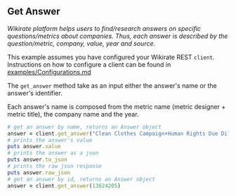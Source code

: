 ## Get Answer

_Wikirate platform helps users to find/research answers on specific questions/metrics about companies. Thus, each answer
is described by the question/metric, company, value, year and source._

This example assumes you have configured your Wikirate REST `client`. Instructions on how to configure a client can be
found in [examples/Configurations.md](https://github.com/wikirate/wikirate4ruby/blob/main/examples/Configuration.md)

The `get_answer` method take as an input either the answer's name or the answer's identifier.

Each answer's name is composed from the metric name (metric designer + metric title), the company name and the year.

```ruby
# get an answer by name, returns an Answer object
answer = client.get_answer("Clean Clothes Campaign+Human Rights Due Diligence Legislation+Adidas AG+2023")
# prints the answer's value
puts answer.value
# prints the answer as a json
puts answer.to_json
# prints the raw json response
puts answer.raw_json
# get an answer by id, returns an Answer object
answer = client.get_answer(13624205)
```